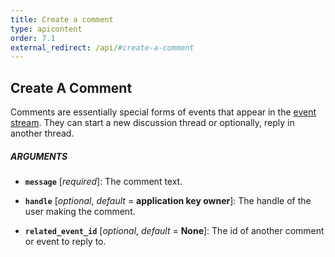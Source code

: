 ```yaml
---
title: Create a comment
type: apicontent
order: 7.1
external_redirect: /api/#create-a-comment
---
```


## Create A Comment
Comments are essentially special forms of events that appear in the [event stream][1]. They can start a new discussion thread or optionally, reply in another thread.

##### ARGUMENTS
* **`message`** [*required*]:
    The comment text.

* **`handle`** [*optional*, *default* = **application key owner**]:
    The handle of the user making the comment.

* **`related_event_id`** [*optional*, *default* = **None**]:
    The id of another comment or event to reply to.

[1]: /graphing/event_stream
